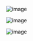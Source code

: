 ![image](https://github.com/asem-hamid/learn-c/assets/155321064/48012d92-f536-4e5c-9ac5-47a6b3f3c574)

![image](https://github.com/asem-hamid/learn-c/assets/155321064/2b32d45a-9432-42bf-9ced-4171b225eae4)

![image](https://github.com/asem-hamid/learn-c/assets/155321064/ca944cda-bef4-416a-9905-bd9ff1b85f40)

